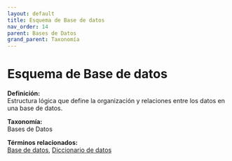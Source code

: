 ```yaml
---
layout: default
title: Esquema de Base de datos
nav_order: 14
parent: Bases de Datos
grand_parent: Taxonomía
---
```


# Esquema de Base de datos

**Definición:**  
Estructura lógica que define la organización y relaciones entre los datos en una base de datos.

**Taxonomía:**  
Bases de Datos

**Términos relacionados:**  
[Base de datos](https://maleniski.github.io/diccionario-angl-tec-mx/docs/taxonomia/bases-de-datos/base-de-datos.html), [Diccionario de datos](https://maleniski.github.io/diccionario-angl-tec-mx/docs/taxonomia/bases-de-datos/diccionario-de-datos.html)
